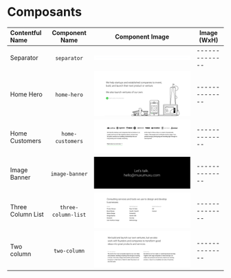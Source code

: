 # Composants

| Contentful Name         | Component Name                | Component Image                                             | Image (WxH)  |
|:----------------------- |:-----------------------------:|:-----------------------------------------------------------:|--------------|
| Separator               | `separator`                   | ![separator](images/separator.png)                          |--------------|
| Home Hero               | `home-hero`                   | ![home-hero](images/home-hero.png)                          |--------------|
| Home Customers          | `home-customers`              | ![home-customers](images/home-customers.png)                |--------------|
| Image Banner            | `image-banner`                | ![image-banner](images/image-banner.png)                    |--------------|
| Three Column List       | `three-column-list`           | ![three-column-list](images/three-column-list.png)          |--------------|
| Two column              | `two-column`                  | ![two-column](images/two-column.png)                        |--------------|
